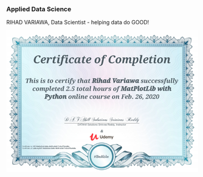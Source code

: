 ### Applied Data Science
RIHAD VARIAWA, Data Scientist - helping data do GOOD!

<p align="center">
  <img src="./ig/Matplotlib.png"/>
</p>

